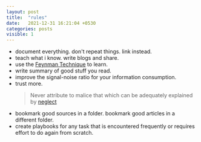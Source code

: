 ```yaml
---
layout: post
title:  "rules"
date:   2021-12-31 16:21:04 +0530
categories: posts
visible: 1
---
```


- document everything. don't repeat things. link instead.
- teach what i know. write blogs and share.
- use the [Feynman Technique](https://fs.blog/feynman-technique/) to learn.
- write summary of good stuff you read.
- improve the signal-noise ratio for your information consumption.
- trust more.
  > Never attribute to malice that which can be adequately explained by [neglect](https://fs.blog/mental-model-hanlons-razor/)
- bookmark good sources in a folder. bookmark good articles in a different folder.
- create playbooks for any task that is encountered frequently or requires effort to do again from scratch.
